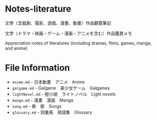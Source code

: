 # Notes-literature
文學（含戲劇、電影、遊戲、漫畫、動畫）作品觀覽筆記

文学（ドラマ・映画・ゲーム・漫画・アニメを含む）作品鑑賞メモ

Appreciation notes of literatures (including dramas, films, games, manga, and anime)

# File Information

- `anime.md` - 日本動畫　アニメ　Anime
- `galgame.md` - Galgame　美少女ゲーム　Galgames
- `lightNovel.md` - 輕小說　ライトノベル　Light novels
- `manga.md` - 漫畫　漫画　Manga
- `song.md` - 歌　歌　Songs
- `glossary.md` - 詞彙表　用語集　Glossary

